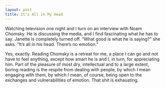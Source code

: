```yaml
---
layout: post
title: It's All in My Head
---
```

Watching television one night and I turn on an interview with Noam Chomsky. He is discussing the media, and I find fascinating what he has to say. Janette is completely turned off. “What good is what he is saying?” she asks. “It’s all in his head. There’s no emotion.”

Yes, exactly. Reading Chomsky is a retreat for me, a place I can go and not have to feel anything, except how smart he is and I, in turn, for appreciating him. Part of the pleasure of most dry, intellectual and to a large extent, boring reading is the respite from dealing with people, by which I mean engaging with them, by which I mean, of course, being open to the exchanges and vulnerabilities of emotion. That shit is exhausting.
